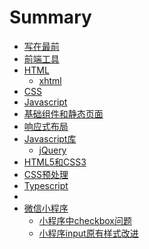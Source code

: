 # Summary
* [写在最前](README.md)
* [前端工具]()
* [HTML](html/README.md)
  * [xhtml]()
* [CSS]()
* [Javascript]()
* [基础组件和静态页面]()
* [响应式布局]()
* [Javascript库]()
    * [jQuery]()
* [HTML5和CSS3]()
* [CSS预处理]()
* [Typescript]()
* []()
* [微信小程序](part2/README.md)
    * [小程序中checkbox问题](part2/小程序中checkbox问题.md)
    * [小程序input原有样式改进](part2/小程序input原有样式改进.md)
